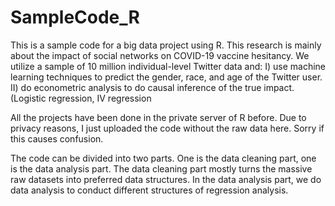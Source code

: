 # SampleCode_R
This is a sample code for a big data project using R.
This research is mainly about the impact of social networks on COVID-19 vaccine hesitancy. We utilize a sample of 10 million individual-level Twitter data and: 
I) use machine learning techniques to predict the gender, race, and age of the Twitter user. 
II) do econometric analysis to do causal inference of the true impact. (Logistic regression, IV regression

All the projects have been done in the private server of R before. Due to privacy reasons, I just uploaded the code without the raw data here. 
Sorry if this causes confusion.

The code can be divided into two parts. One is the data cleaning part, one is the data analysis part.
The data cleaning part mostly turns the massive raw datasets into preferred data structures.
In the data analysis part, we do data analysis to conduct different structures of regression analysis.
